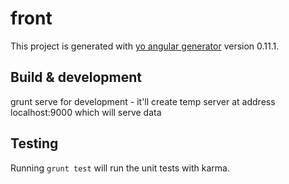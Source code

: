 # front

This project is generated with [yo angular generator](https://github.com/yeoman/generator-angular)
version 0.11.1.

## Build & development
grunt serve for development - it'll create temp server at address localhost:9000 which will serve data


## Testing

Running `grunt test` will run the unit tests with karma.
